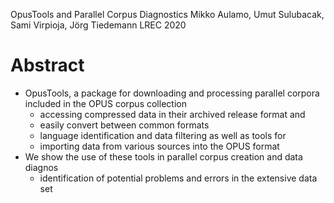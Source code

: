 OpusTools and Parallel Corpus Diagnostics
Mikko Aulamo, Umut Sulubacak, Sami Virpioja, Jörg Tiedemann
LREC 2020

# Abstract

* OpusTools, a package for downloading and processing parallel corpora
  included in the OPUS corpus collection
  * accessing compressed data in their archived release format and
  * easily convert between common formats
  * language identification and data filtering as well as tools for
  * importing data from various sources into the OPUS format
* We show the use of these tools in parallel corpus creation and data diagnos
  * identification of potential problems and errors in the extensive data set
